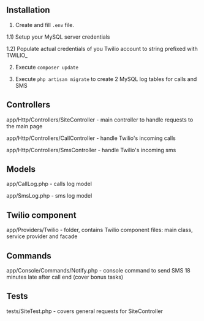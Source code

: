 ## Installation

1) Create and fill `.env` file.

1.1) Setup your MySQL server credentials 

1.2) Populate actual credentials of you Twilio account to string prefixed with TWILIO_

2) Execute `composer update` 
  
3) Execute `php artisan migrate` to create 2 MySQL log tables for calls and SMS

## Controllers 

app/Http/Controllers/SiteController - main controller to handle requests to the main page

app/Http/Controllers/CallController - handle Twilio's incoming calls

app/Http/Controllers/SmsController - handle Twilio's incoming sms

## Models

app/CallLog.php - calls log model

app/SmsLog.php - sms log model

## Twilio component

app/Providers/Twilio - folder, contains Twilio component files: main class, service provider and facade
    
## Commands

app/Console/Commands/Notify.php - console command to send SMS 18 minutes late after call end (cover bonus tasks)

## Tests

tests/SiteTest.php - covers general requests for SiteController
